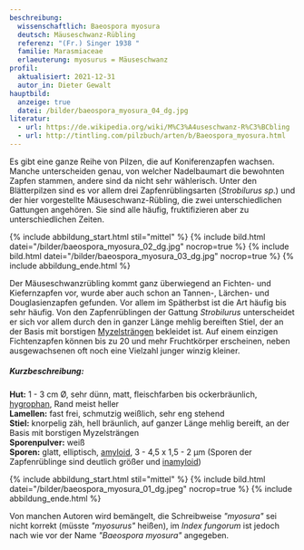 ```yaml
---
beschreibung:
  wissenschaftlich: Baeospora myosura
  deutsch: Mäuseschwanz-Rübling
  referenz: "(Fr.) Singer 1938 "
  familie: Marasmiaceae
  erlaeuterung: myosurus = Mäuseschwanz
profil:
  aktualisiert: 2021-12-31
  autor_in: Dieter Gewalt
hauptbild:
  anzeige: true
  datei: /bilder/baeospora_myosura_04_dg.jpg
literatur:
  - url: https://de.wikipedia.org/wiki/M%C3%A4useschwanz-R%C3%BCbling
  - url: http://tintling.com/pilzbuch/arten/b/Baeospora_myosura.html
---
```

Es gibt eine ganze Reihe von Pilzen, die auf Koniferenzapfen wachsen. Manche unterscheiden genau, von welcher Nadelbaumart die bewohnten Zapfen stammen, andere sind da nicht sehr wählerisch. Unter den Blätterpilzen sind es vor allem drei Zapfenrüblingsarten (*Strobilurus sp*.) und der hier vorgestellte Mäuseschwanz-Rübling, die zwei unterschiedlichen Gattungen angehören. Sie sind alle häufig, fruktifizieren aber zu unterschiedlichen Zeiten.

{% include abbildung_start.html stil="mittel" %}
{% include bild.html datei="/bilder/baeospora_myosura_02_dg.jpg" nocrop=true %}
{% include bild.html datei="/bilder/baeospora_myosura_03_dg.jpg" nocrop=true %}
{% include abbildung_ende.html %}

Der Mäuseschwanzrübling kommt ganz überwiegend an Fichten- und Kiefernzapfen vor, wurde aber auch schon an Tannen-, Lärchen- und Douglasienzapfen gefunden. Vor allem im Spätherbst ist die Art häufig bis sehr häufig. Von den Zapfenrüblingen der Gattung *Strobilurus* unterscheidet er sich vor allem durch den in ganzer Länge mehlig bereiften Stiel, der an der Basis mit borstigen [Myzelsträngen](Myzel "Glossar") bekleidet ist. Auf einem einzigen Fichtenzapfen können bis zu 20 und mehr Fruchtkörper erscheinen, neben ausgewachsenen oft noch eine Vielzahl junger winzig kleiner. 

##### Kurzbeschreibung:

**Hut:**  1 - 3 cm Ø, sehr dünn, matt, fleischfarben bis ockerbräunlich, [hygrophan](hygrophan "Glossar"), Rand meist heller\
**Lamellen:**  fast frei, schmutzig weißlich, sehr eng stehend\
**Stiel:**  knorpelig zäh, hell bräunlich, auf ganzer Länge mehlig bereift, an der Basis mit borstigen Myzelsträngen\
**Sporenpulver:** weiß\
**Sporen:** glatt, elliptisch, [amyloid](amyloid "Glossar"), 3 - 4,5 x 1,5 - 2 µm (Sporen der Zapfenrüblinge sind deutlich größer und [inamyloid](inamyloid "Glossar"))

{% include abbildung_start.html stil="mittel" %}
{% include bild.html datei="/bilder/baeospora_myosura_01_dg.jpeg" nocrop=true %}
{% include abbildung_ende.html %}

Von manchen Autoren wird bemängelt, die Schreibweise *"myosura"* sei nicht korrekt (müsste *"myosurus"* heißen), im *Index fungorum* ist jedoch nach wie vor der Name *"Baeospora myosura"* angegeben.